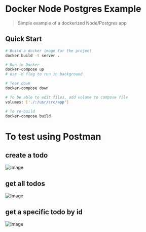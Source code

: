 # Docker Node Postgres Example

> Simple example of a dockerized Node/Postgres app

## Quick Start

```bash
# Build a docker image for the project
docker build -t server .

# Run in Docker
docker-compose up
# use -d flag to run in background

# Tear down
docker-compose down

# To be able to edit files, add volume to compose file
volumes: ['./:/usr/src/app']

# To re-build
docker-compose build

```

# To test using Postman

## create a todo

![Image](https://user-images.githubusercontent.com/17765258/127517123-7ab06467-f4ed-4879-a7dc-f7a0da1a01e8.png)

## get all todos

![Image](https://user-images.githubusercontent.com/17765258/127517609-487c0267-85e0-4ce8-9eab-cc0f70d0a240.png)

## get a specific todo by id

![Image](https://user-images.githubusercontent.com/17765258/127518159-f1ff6ced-77b1-489a-933f-065583f4015a.png)
